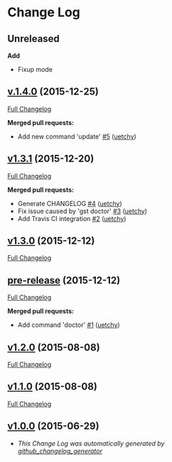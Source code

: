 # Change Log

## Unreleased

**Add**

* Fixup mode

## [v.1.4.0](https://github.com/uetchy/gst/tree/v.1.4.0) (2015-12-25)

[Full Changelog](https://github.com/uetchy/gst/compare/v1.3.1...v.1.4.0)

**Merged pull requests:**

* Add new command 'update' [#5](https://github.com/uetchy/gst/pull/5) ([uetchy](https://github.com/uetchy))

## [v1.3.1](https://github.com/uetchy/gst/tree/v1.3.1) (2015-12-20)

[Full Changelog](https://github.com/uetchy/gst/compare/v1.3.0...v1.3.1)

**Merged pull requests:**

* Generate CHANGELOG [#4](https://github.com/uetchy/gst/pull/4) ([uetchy](https://github.com/uetchy))
* Fix issue caused by 'gst doctor' [#3](https://github.com/uetchy/gst/pull/3) ([uetchy](https://github.com/uetchy))
* Add Travis CI integration [#2](https://github.com/uetchy/gst/pull/2) ([uetchy](https://github.com/uetchy))

## [v1.3.0](https://github.com/uetchy/gst/tree/v1.3.0) (2015-12-12)

[Full Changelog](https://github.com/uetchy/gst/compare/pre-release...v1.3.0)

## [pre-release](https://github.com/uetchy/gst/tree/pre-release) (2015-12-12)

[Full Changelog](https://github.com/uetchy/gst/compare/v1.2.0...pre-release)

**Merged pull requests:**

* Add command 'doctor' [#1](https://github.com/uetchy/gst/pull/1) ([uetchy](https://github.com/uetchy))

## [v1.2.0](https://github.com/uetchy/gst/tree/v1.2.0) (2015-08-08)

[Full Changelog](https://github.com/uetchy/gst/compare/v1.1.0...v1.2.0)

## [v1.1.0](https://github.com/uetchy/gst/tree/v1.1.0) (2015-08-08)

[Full Changelog](https://github.com/uetchy/gst/compare/v1.0.0...v1.1.0)

## [v1.0.0](https://github.com/uetchy/gst/tree/v1.0.0) (2015-06-29)

* _This Change Log was automatically generated by [github_changelog_generator](https://github.com/skywinder/Github-Changelog-Generator)_
